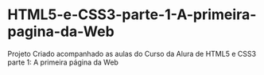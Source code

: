 # HTML5-e-CSS3-parte-1-A-primeira-pagina-da-Web
Projeto Criado acompanhado as aulas do Curso da Alura de HTML5 e CSS3 parte 1: A primeira página da Web
